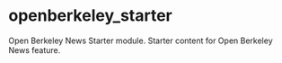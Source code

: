 openberkeley_starter
====================

Open Berkeley News Starter module. Starter content for Open Berkeley News feature.
